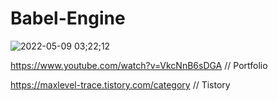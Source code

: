 # Babel-Engine

![2022-05-09 03;22;12](https://user-images.githubusercontent.com/67337620/167309959-a60b71b3-ec33-4424-b0fe-c020545186a1.gif)

https://www.youtube.com/watch?v=VkcNnB6sDGA // Portfolio

https://maxlevel-trace.tistory.com/category // Tistory
